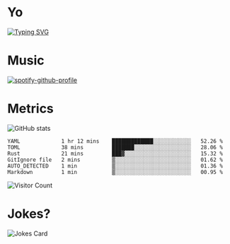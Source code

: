 # Yo

[![Typing SVG](https://readme-typing-svg.herokuapp.com?center=true&lines=Hel++l+o+wo+o+++r+l+++++++++d;Rust;Substrate;Dust;Guts)](https://git.io/typing-svg)

# Music

[![spotify-github-profile](https://spotify-github-profile.vercel.app/api/view?uid=na5blcw6x0jzl3k1m6uxyyk3y&cover_image=true&theme=default&bar_color=276524&bar_color_cover=true)](https://github.com/kittinan/spotify-github-profile)

# Metrics

![GitHub stats](https://github-readme-stats.vercel.app/api?username=AwesomeIbex&count_private=true&show_icons=true&theme=cobalt)

<!--START_SECTION:waka-->

```text
YAML             1 hr 12 mins    █████████████░░░░░░░░░░░░   52.26 %
TOML             38 mins         ███████░░░░░░░░░░░░░░░░░░   28.06 %
Rust             21 mins         ███▓░░░░░░░░░░░░░░░░░░░░░   15.32 %
GitIgnore file   2 mins          ▒░░░░░░░░░░░░░░░░░░░░░░░░   01.62 %
AUTO_DETECTED    1 min           ▒░░░░░░░░░░░░░░░░░░░░░░░░   01.36 %
Markdown         1 min           ▒░░░░░░░░░░░░░░░░░░░░░░░░   00.95 %
```

<!--END_SECTION:waka-->

![Visitor Count](https://profile-counter.glitch.me/AwesomeIbex/count.svg)

# Jokes?

![Jokes Card](https://readme-jokes.vercel.app/api)

